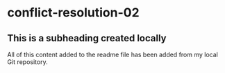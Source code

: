 # conflict-resolution-02

## This is a subheading created locally

All of this content added to the readme file has been added from my local Git repository.
